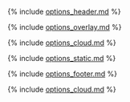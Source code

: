 
{% include [options_header.md](options_header.md) %}

{% include [options_overlay.md](options_overlay.md) %}

{% include [options_cloud.md](options_cloud.md) %}

{% include [options_static.md](options_static.md) %}

{% include [options_footer.md](options_multiple.md) %}

{% include [options_cloud.md](options_cloud_additional.md) %}

